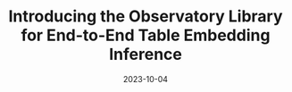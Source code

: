 ---
title: "Introducing the Observatory Library for End-to-End Table Embedding Inference"
date: "2023-10-04"
authors: ["Tianji Cong", "Zhenjie Sun*", "Paul Groth", "H. V. Jagadish", "Madelon Hulsebos"]
publication_types: ["1"]
publication: "The 2nd Table Representation Learning Workshop of NeurIPS 2023 (TRL@NeurIPS'23)"
# publication_short: "*Under Revision*"
abstract: ""
featured: false
image:
    preview only: true
links:
- name: PDF
  url: https://openreview.net/pdf?id=JIrTIMI5Yd
  icon_pack: fas
  icon: file-pdf
- name: Code
  url: https://github.com/superctj/observatory
  icon_pack: fab
  icon: github
---